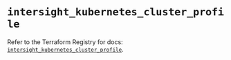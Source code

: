# `intersight_kubernetes_cluster_profile`

Refer to the Terraform Registry for docs: [`intersight_kubernetes_cluster_profile`](https://registry.terraform.io/providers/ciscodevnet/intersight/1.0.71/docs/resources/kubernetes_cluster_profile).
